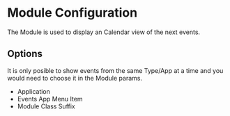 # Module Configuration

The Module is used to display an Calendar view of the next events.

## Options
It is only posible to show events from the same Type/App at a time and you would need to choose it in the Module params.

- Application
- Events App Menu Item
- Module Class Suffix